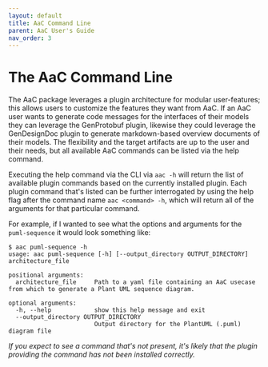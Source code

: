```yaml
---
layout: default
title: AaC Command Line
parent: AaC User's Guide
nav_order: 3
---
```


# The AaC Command Line

The AaC package leverages a plugin architecture for modular user-features; this allows users to customize the features they want from AaC. If an AaC user wants to generate code messages for the interfaces of their models they can leverage the GenProtobuf plugin, likewise they could leverage the GenDesignDoc plugin to generate markdown-based overview documents of their models. The flexibility and the target artifacts are up to the user and their needs, but all available AaC commands can be listed via the help command.

Executing the help command via the CLI via `aac -h` will return the list of available plugin commands based on the currently installed plugin. Each plugin command that's listed can be further interrogated by using the help flag after the command name `aac <command> -h`, which will return all of the arguments for that particular command.

For example, if I wanted to see what the options and arguments for the `puml-sequence` it would look something like:
```
$ aac puml-sequence -h
usage: aac puml-sequence [-h] [--output_directory OUTPUT_DIRECTORY] architecture_file

positional arguments:
  architecture_file     Path to a yaml file containing an AaC usecase from which to generate a Plant UML sequence diagram.

optional arguments:
  -h, --help            show this help message and exit
  --output_directory OUTPUT_DIRECTORY
                        Output directory for the PlantUML (.puml) diagram file
```

*If you expect to see a command that's not present, it's likely that the plugin providing the command has not been installed correctly.*